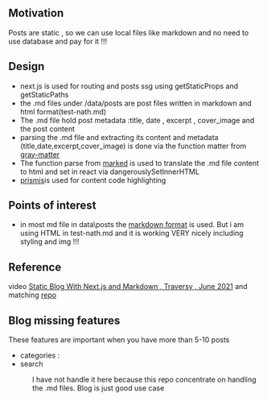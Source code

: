<h2>Motivation</h2>
Posts are static , so we can use local files like markdown and no need to use database and pay for it !!!

<h2>Design</h2>
<ul>
<li>next.js is used for routing and posts ssg using getStaticProps and getStaticPaths</li>
<li>the .md files under /data/posts are post files written in markdown and html format(test-nath.md)</li>
<li>The .md file hold post metadata :title, date , excerpt , cover_image and the post content</li>
<li>parsing the .md file and extracting its content and metadata (title,date,excerpt,cover_image) is done via the function matter from <a href='https://www.npmjs.com/package/gray-matter'>gray-matter</a></li>
<li>The function parse from <a href='https://www.npmjs.com/package/marked'>marked</a> is used to translate the .md file content to html and set in react via dangerouslySetInnerHTML</li>
<li><a href='https://www.npmjs.com/package/prismjs'>prismjs</a>is used for content code highlighting</li>
</ul>


<h2>Points of interest</h2>
<ul>
<li>in most md file in data\posts the <a href='https://www.markdownguide.org/basic-syntax/'>markdown format</a> is used. But i am using HTML in test-nath.md and it is working VERY nicely including styling and img !!!</li> 
</ul>


<h2>Reference</h2>
video <a href='https://youtu.be/MrjeefD8sac?si=y-b_CCplDTAXYGqw'> Static Blog With Next.js and Markdown  , Traversy , June 2021</a> and matching <a href='https://github.com/bradtraversy/next-markdown-blog'>repo</a>


<h2>Blog missing features</h2>
These features are important when you have more than 5-10 posts
<ul>
<li>categories : </li>
<li>search</li>
<ul>
I have not handle it here because this repo concentrate on handling the .md files. Blog is just good use case 